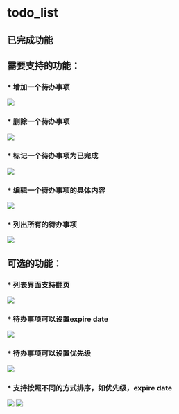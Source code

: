 # todo_list
## 已完成功能
## 需要支持的功能：
### * 增加一个待办事项
<img src="https://cl.ly/081H2d3c0i1u/Screen%20Recording%202017-05-03%20at%2009.42%20%E4%B8%8B%E5%8D%88.gif">
</img>

### * 删除一个待办事项
<img src="https://cl.ly/1Q3H0v193h10/Screen%20Recording%202017-05-03%20at%2009.41%20%E4%B8%8B%E5%8D%88.gif">
</img>

### * 标记一个待办事项为已完成
<img src="https://cl.ly/0J171K0D1Y10/Screen%20Recording%202017-05-03%20at%2012.33%20%E4%B8%8A%E5%8D%88.gif">
</img>

### * 编辑一个待办事项的具体内容
<img src="https://cl.ly/1I1V2I0I3i2l/Screen%20Recording%202017-05-03%20at%2012.03%20%E4%B8%8A%E5%8D%88.gif">
</img>

### * 列出所有的待办事项
<img src="https://cl.ly/0b361G0b263j/Screen%20Recording%202017-05-03%20at%2012.11%20%E4%B8%8A%E5%8D%88.gif">
</img>


## 可选的功能：
### * 列表界面支持翻页 
<img src="https://cl.ly/09270V1P1s1O/Screen%20Recording%202017-05-03%20at%2012.18%20%E4%B8%8A%E5%8D%88.gif">
</img>

### * 待办事项可以设置expire date  
<img src="https://cl.ly/1H3a0l0u2W1r/Screen%20Recording%202017-05-03%20at%2012.34%20%E4%B8%8A%E5%8D%88.gif">
</img>

### * 待办事项可以设置优先级  
<img src="https://cl.ly/081H2d3c0i1u/Screen%20Recording%202017-05-03%20at%2009.42%20%E4%B8%8B%E5%8D%88.gif">
</img>

### * 支持按照不同的方式排序，如优先级，expire date  
<img src="https://cl.ly/1V0K3P423L2c/Screen%20Recording%202017-05-03%20at%2009.44%20%E4%B8%8B%E5%8D%88.gif">
</img>
<img src="https://cl.ly/1W150Y2U1t2J/Screen%20Recording%202017-05-03%20at%2009.44%20%E4%B8%8B%E5%8D%88.gif">
</img>
